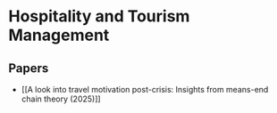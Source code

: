 # Hospitality and Tourism Management

## Papers

- [[A look into travel motivation post-crisis: Insights from means-end chain theory (2025)]]
